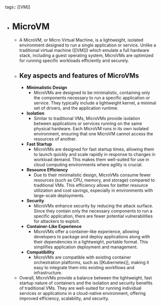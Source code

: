 tags:: [[VM]]

- # MicroVM
	- A MicroVM, or Micro Virtual Machine, is a lightweight, isolated environment designed to run a single application or service. Unlike a traditional virtual machine ([[VM]]) which emulate a full hardware stack, including a guest operating system, MicroVMs are optimized for running specific workloads efficiently and securely.
	- ## Key aspects and features of MicroVMs
		- **Minimalistic Design**
			- MicroVMs are designed to be minimalistic, containing only the components necessary to run a specific application or service. They typically include a lightweight kernel, a minimal set of drivers, and the application runtime.
		- **Isolation**
			- Similar to traditional VMs, MicroVMs provide isolation between applications or services running on the same physical hardware. Each MicroVM runs in its own isolated environment, ensuring that one MicroVM cannot access the resources of another.
		- **Fast Startup**
			- MicroVMs are designed for fast startup times, allowing them to launch quickly and scale rapidly in response to changes in workload demand. This makes them well-suited for use in cloud computing environments where agility is crucial.
		- **Resource Efficiency**
			- Due to their minimalistic design, MicroVMs consume fewer resources (such as CPU, memory, and storage) compared to traditional VMs. This efficiency allows for better resource utilization and cost savings, especially in environments with large-scale deployments.
		- **Security**
			- MicroVMs enhance security by reducing the attack surface. Since they contain only the necessary components to run a specific application, there are fewer potential vulnerabilities for attackers to exploit.
		- **Container-Like Experience**
			- MicroVMs offer a container-like experience, allowing developers to package and deploy applications along with their dependencies in a lightweight, portable format. This simplifies application deployment and management.
		- **Compatibility**
			- MicroVMs are compatible with existing container orchestration platforms, such as [[Kubernetes]], making it easy to integrate them into existing workflows and infrastructure.
	- Overall, MicroVMs provide a balance between the lightweight, fast startup nature of containers and the isolation and security benefits of traditional VMs. They are well-suited for running individual services or applications in a cloud-native environment, offering improved efficiency, scalability, and security.